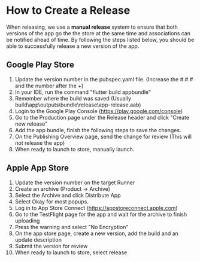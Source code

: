 # How to Create a Release

When releasing, we use a <strong>manual release</strong> system to ensure that both versions of the app go the the store at the same time and associations can be notified ahead of time. By following the steps listed below, you should be able to successfully release a new version of the app.

## Google Play Store
1) Update the version number in the pubspec.yaml file. (Increase the #.#.# and the number after the +)
2) In your IDE, run the command "flutter build appbundle"
3) Remember where the build was saved (Usually build\app\outputs\bundle\release\app-release.aab)
4) Login to the Google Play Console (https://play.google.com/console)
5) Go to the Production page under the Release header and click "Create new release"
6) Add the app bundle, finish the following steps to save the changes.
7) On the Publishing Overview page, send the change for review (This will not release the app)
8) When ready to launch to store, manually launch.

## Apple App Store
1) Update the version number on the target Runner
2) Create an archive (Product -> Archive)
4) Select the Archive and click Distribute App
5) Select Okay for most popups.
6) Log in to App Store Connect (https://appstoreconnect.apple.com)
7) Go to the TestFlight page for the app and wait for the archive to finish uploading
8) Press the warning and select "No Encryption"
9) On the app store page, create a new version, add the build and an update description
10) Submit the version for review
11) When ready to launch to store, select release

